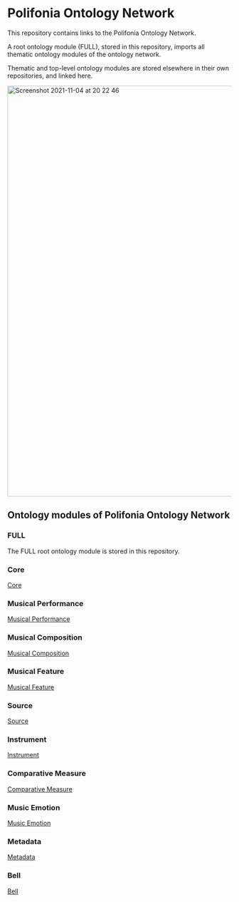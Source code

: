 # Polifonia Ontology Network

This repository contains links to the Polifonia Ontology Network.

A root ontology module (FULL), stored in this repository, imports all thematic ontology modules of the ontology network.

Thematic and top-level ontology modules are stored elsewhere in their own repositories, and linked here. 

<img width="922" alt="Screenshot 2021-11-04 at 20 22 46" src="https://user-images.githubusercontent.com/12375920/140406107-738798fb-f6a6-467f-9c03-8a1092cb011b.png">

## Ontology modules of Polifonia Ontology Network

### FULL
The FULL root ontology module is stored in this repository.

### Core
[Core](https://github.com/polifonia-project/core/)

### Musical Performance
[Musical Performance](https://github.com/polifonia-project/musical-performance/)

### Musical Composition
[Musical Composition](https://github.com/polifonia-project/musical-composition/)

### Musical Feature
[Musical Feature](https://github.com/polifonia-project/musical-feature/)

### Source
[Source](https://github.com/polifonia-project/source)

### Instrument
[Instrument](https://github.com/polifonia-project/instrument)

### Comparative Measure
[Comparative Measure](https://github.com/polifonia-project/comparative-measure)

### Music Emotion
[Music Emotion](https://github.com/polifonia-project/music-emotion)

### Metadata 
[Metadata](https://github.com/polifonia-project/metadata)

### Bell
[Bell](https://github.com/polifonia-project/bell)





